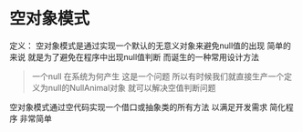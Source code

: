 # 空对象模式

定义： 空对象模式是通过实现一个默认的无意义对象来避免null值的出现  简单的来说 就是为了避免在程序中出现null值判断
而诞生的一种常用设计方法

> 一个null 在系统为何产生 这是一个问题 所以有时候我们就直接生产一个定义为null的NullAnimal对象 就可以解决空值判断问题

空对象模式通过空代码实现一个借口或抽象类的所有方法 以满足开发需求 简化程序 非常简单